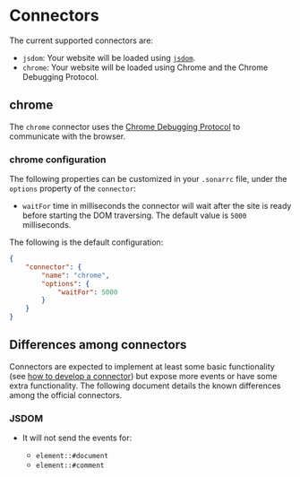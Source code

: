 # Connectors

The current supported connectors are:

* `jsdom`: Your website will be loaded using [`jsdom`][jsdom].
* `chrome`: Your website will be loaded using Chrome and the Chrome
  Debugging Protocol.

## chrome

The `chrome` connector uses the [Chrome Debugging Protocol][cdp] to
communicate with the browser.

### chrome configuration

The following properties can be customized in your `.sonarrc` file, under the
`options` property of the `connector`:

* `waitFor` time in milliseconds the connector will wait after the site is
  ready before starting the DOM traversing. The default value is `5000`
  milliseconds.

The following is the default configuration:

```json
{
    "connector": {
        "name": "chrome",
        "options": {
            "waitFor": 5000
        }
    }
}
```

## Differences among connectors

Connectors are expected to implement at least some basic functionality
(see [how to develop a connector](../../developer-guide/connectors/index.md))
but expose more events or have some extra functionality. The following
document details the known differences among the official connectors.

### JSDOM

* It will not send the events for:

  * `element::#document`
  * `element::#comment`

<!-- Link labels: -->

[cdp]: https://chromedevtools.github.io/devtools-protocol/
[jsdom]: https://github.com/tmpvar/jsdom
